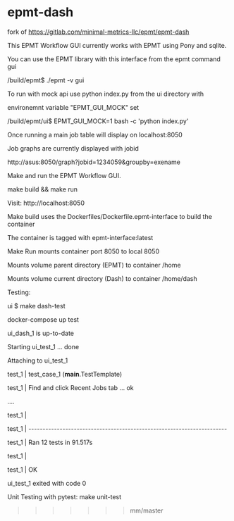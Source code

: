 epmt-dash
=========
fork of https://gitlab.com/minimal-metrics-llc/epmt/epmt-dash

This EPMT Workflow GUI currently works with EPMT using Pony and sqlite.  

You can use the EPMT library with this interface from the epmt command gui

/build/epmt$ ./epmt -v gui

To run with mock api use python index.py from the ui directory with

environemnt variable "EPMT_GUI_MOCK" set

/build/epmt/ui$ EPMT_GUI_MOCK=1 bash -c 'python index.py'

Once running a main job table will display on localhost:8050

Job graphs are currently displayed with jobid 

http://asus:8050/graph?jobid=1234059&groupby=exename


Make and run the EPMT Workflow GUI.

make build && make run

Visit:
    http://localhost:8050

Make build uses the Dockerfiles/Dockerfile.epmt-interface to build the container

The container is tagged with epmt-interface:latest

Make Run mounts container port 8050 to local 8050

Mounts volume parent directory (EPMT) to container /home

Mounts volume current directory (Dash) to container /home/dash

Testing:

ui $ make dash-test

docker-compose up test

ui_dash_1 is up-to-date

Starting ui_test_1 ... done

Attaching to ui_test_1

test_1  | test_case_1 (__main__.TestTemplate)

test_1  | Find and click Recent Jobs tab ... ok

....

test_1  | 

test_1  | ----------------------------------------------------------------------

test_1  | Ran 12 tests in 91.517s

test_1  | 

test_1  | OK

ui_test_1 exited with code 0


Unit Testing with pytest:
make unit-test
>>>>>>> mm/master
